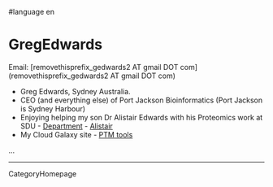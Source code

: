 
#language en
# GregEdwards

Email: [removethisprefix_gedwards2 AT gmail DOT com](removethisprefix_gedwards2 AT gmail DOT com)

* Greg Edwards, Sydney Australia.
* CEO (and everything else) of Port Jackson Bioinformatics (Port Jackson is Sydney Harbour)
* Enjoying helping my son Dr Alistair Edwards with his Proteomics work at SDU - [Department](http://www.sdu.dk/en/Om_SDU/Institutter_centre/Bmb_biokemi_og_molekylaer_biologi.aspx) - [Alistair](http://www.sdu.dk/staff/aled)
* My Cloud Galaxy site - [PTM tools](http://ptmtools.portjackson.org/)



...

---
CategoryHomepage

